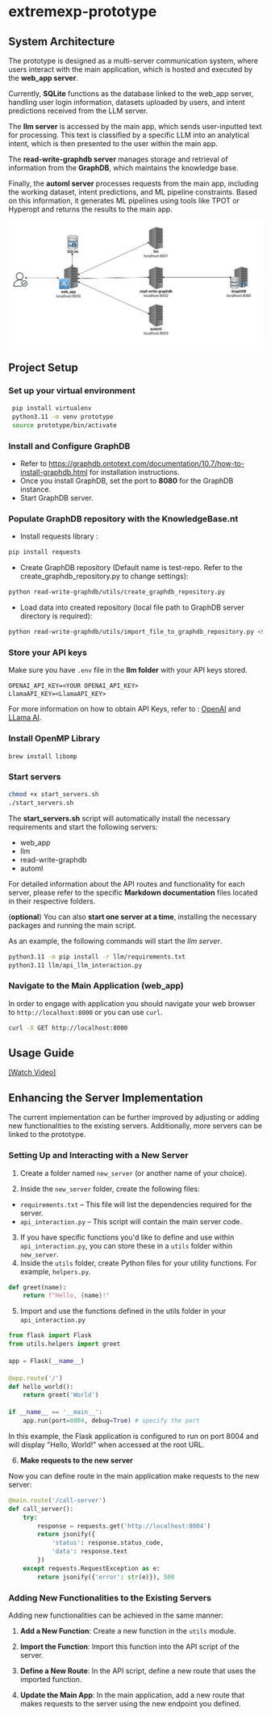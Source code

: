 # extremexp-prototype
## System Architecture

The prototype is designed as a multi-server communication system, where users interact with the main application, which is hosted and executed by the **web_app server**.

Currently, **SQLite** functions as the database linked to the web_app server, handling user login information, datasets uploaded by users, and intent predictions received from the LLM server.

The **llm server** is accessed by the main app, which sends user-inputted text for processing. This text is classified by a specific LLM into an analytical intent, which is then presented to the user within the main app.

The **read-write-graphdb server** manages storage and retrieval of information from the **GraphDB**, which maintains the knowledge base.

Finally, the **automl server** processes requests from the main app, including the working dataset, intent predictions, and ML pipeline constraints. Based on this information, it generates ML pipelines using tools like TPOT or Hyperopt and returns the results to the main app.

![System Components](static/system-components.png)

## Project Setup

### Set up your virtual environment
 ```bash
  pip install virtualenv
  python3.11 -m venv prototype
  source prototype/bin/activate
```
### Install and Configure GraphDB
- Refer to https://graphdb.ontotext.com/documentation/10.7/how-to-install-graphdb.html for installation instructions.
- Once you install GraphDB, set the port to **8080** for the GraphDB instance.
- Start GraphDB server.

### Populate GraphDB repository with the KnowledgeBase.nt
- Install requests library :
```bash
pip install requests
```
- Create GraphDB repository (Default name is test-repo. Refer to the create_graphdb_repository.py to change settings):
```bash
python read-write-graphdb/utils/create_graphdb_repository.py
```
- Load data into created repository (local file path to GraphDB server directory is required):
```bash
python read-write-graphdb/utils/import_file_to_graphdb_repository.py <$user.home/graphdb-import/>
```

### Store your API keys
Make sure you have ```.env``` file in the **llm folder** with your API keys stored.
  ```
  OPENAI_API_KEY=<YOUR OPENAI_API_KEY>
  LlamaAPI_KEY=<LlamaAPI_KEY>
  ```
For more information on how to obtain API Keys, refer to : [OpenAI](https://platform.openai.com/docs/quickstart) and [LLama AI](https://docs.llama-api.com/api-token).


### Install OpenMP Library
  ```
brew install libomp
  ```

### Start servers
```bash
chmod +x start_servers.sh
./start_servers.sh
```
The **start_servers.sh** script will automatically install the necessary requirements and start the following servers:
- web_app
- llm
- read-write-graphdb
- automl

For detailed information about the API routes and functionality for each server, please refer to the specific **Markdown documentation** files located in their respective folders.

(**optional**) You can also **start one server at a time**, installing the necessary packages and running the main script.

As an example, the following commands will start the *llm server*.
```bash
python3.11 -m pip install -r llm/requirements.txt
python3.11 llm/api_llm_interaction.py
```
### Navigate to the Main Application (web_app)
   In order to engage with application you should navigate your web browser to
`http://localhost:8000` or you can use `curl`.

```bash
curl -X GET http://localhost:8000
```

## Usage Guide
[[Watch Video]](https://drive.google.com/file/d/1hEKr7KGFvUbbweNEbMF8r9jD_QV_9tU4/view?usp=sharing)

## Enhancing the Server Implementation

The current implementation can be further improved by adjusting or adding new functionalities to the existing servers. Additionally, more servers can be linked to the prototype.

### Setting Up and Interacting with a New Server

1. Create a folder named `new_server` (or another name of your choice).

2. Inside the `new_server` folder, create the following files:
-  `requirements.txt` – This file will list the dependencies required for the server.
- `api_interaction.py` – This script will contain the main server code.

3. If you have specific functions you'd like to define and use within `api_interaction.py`, you can store these in a `utils` folder within `new_server`.
4. Inside the `utils` folder, create Python files for your utility functions. For example, `helpers.py`.
   
```python
def greet(name):
    return f"Hello, {name}!"
```
5. Import and use the functions defined in the utils folder in your `api_interaction.py`
      
```python
from flask import Flask
from utils.helpers import greet

app = Flask(__name__)

@app.route('/')
def hello_world():
    return greet('World')

if __name__ == '__main__':
    app.run(port=8004, debug=True) # specify the port
```
In this example, the Flask application is configured to run on port 8004 and will display "Hello, World!" when accessed at the root URL.

6. **Make requests to the new server**

Now you can define route in the main application make requests to the new server:

```python
@main.route('/call-server')
def call_server():
    try:
        response = requests.get('http://localhost:8004')
        return jsonify({
            'status': response.status_code,
            'data': response.text
        })
    except requests.RequestException as e:
        return jsonify({'error': str(e)}), 500
```

### Adding New Functionalities to the Existing Servers

Adding new functionalities can be achieved in the same manner: 

1. **Add a New Function**: Create a new function in the `utils` module.

2. **Import the Function**: Import this function into the API script of the server.

3. **Define a New Route**: In the API script, define a new route that uses the imported function.

4. **Update the Main App**: In the main application, add a new route that makes requests to the server using the new endpoint you defined.
